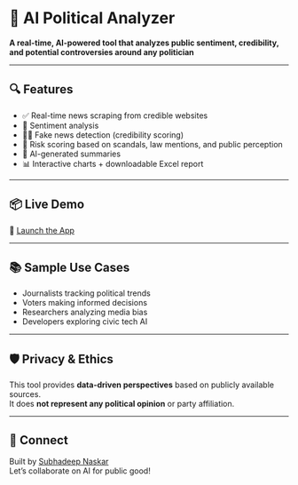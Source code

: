 # 🧠 AI Political Analyzer

**A real-time, AI-powered tool that analyzes public sentiment, credibility, and potential controversies around any politician**

---

## 🔍 Features

- ✅ Real-time news scraping from credible websites
- 🧠 Sentiment analysis 
- 🕵️‍♂️ Fake news detection (credibility scoring)
- 🚨 Risk scoring based on scandals, law mentions, and public perception
- 🧾 AI-generated summaries 
- 📊 Interactive charts + downloadable Excel report


---

## 📦 Live Demo

🚀 [Launch the App](https://ai-politician-analyzer-subhadeep.streamlit.app/)

---

## 📚 Sample Use Cases

- Journalists tracking political trends  
- Voters making informed decisions  
- Researchers analyzing media bias  
- Developers exploring civic tech AI

---

## 🛡️ Privacy & Ethics

This tool provides **data-driven perspectives** based on publicly available sources.  
It does **not represent any political opinion** or party affiliation.

---

## 👋 Connect

Built by [Subhadeep Naskar](https://www.linkedin.com/in/subhadeepnaskar/)  
Let’s collaborate on AI for public good!

